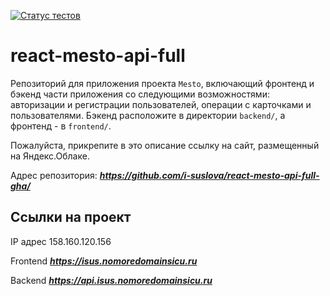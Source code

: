 [![Статус тестов](../../actions/workflows/tests.yml/badge.svg)](../../actions/workflows/tests.yml)

# react-mesto-api-full
Репозиторий для приложения проекта `Mesto`, включающий фронтенд и бэкенд части приложения со следующими возможностями: авторизации и регистрации пользователей, операции с карточками и пользователями. Бэкенд расположите в директории `backend/`, а фронтенд - в `frontend/`. 
  
Пожалуйста, прикрепите в это описание ссылку на сайт, размещенный на Яндекс.Облаке.

Адрес репозитория: **_https://github.com/i-suslova/react-mesto-api-full-gha/_**


## Ссылки на проект

IP адрес 158.160.120.156

Frontend **_https://isus.nomoredomainsicu.ru_**

Backend **_https://api.isus.nomoredomainsicu.ru_**
